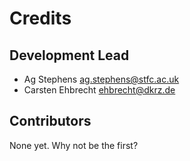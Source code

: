 # Credits

## Development Lead

* Ag Stephens <ag.stephens@stfc.ac.uk>
* Carsten Ehbrecht <ehbrecht@dkrz.de>

## Contributors

None yet. Why not be the first?
